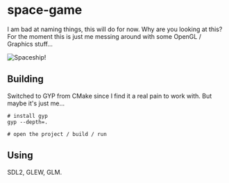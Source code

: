 # space-game

I am bad at naming things, this will do for now. Why are you looking at this? For the moment this is just me messing around with some OpenGL / Graphics stuff...

![Spaceship!](http://i.imgur.com/281V4VP.gif)

## Building

Switched to GYP from CMake since I find it a real pain to work with. But maybe it's just me...

```
# install gyp
gyp --depth=.

# open the project / build / run
```

## Using

SDL2, GLEW, GLM.